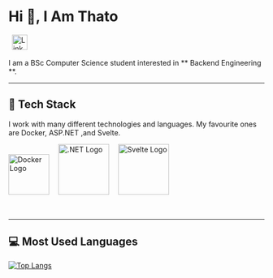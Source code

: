 
# Hi :wave:, I Am Thato

&ensp;<a href="https://www.linkedin.com/in/thato-jadezweni/"><img src="https://cdn.worldvectorlogo.com/logos/linkedin-icon-2.svg" title="Linkedin" alt="Linkedin Account" width="30"/></a> 

I am a BSc Computer Science student interested in ** Backend Engineering **.

___

## :pancakes: Tech Stack

I work with many different technologies and languages. 
My favourite ones are Docker, ASP.NET ,and Svelte.

<img src="https://cdn.worldvectorlogo.com/logos/docker.svg" title="Docker" alt="Docker Logo" width="80"/>&emsp;
<img src="https://cdn.worldvectorlogo.com/logos/dot-net-core-7.svg" title=".NET" alt=".NET Logo" width="100"/>&emsp;
<img src="https://cdn.worldvectorlogo.com/logos/svelte-1.svg" title="Svelte" alt="Svelte Logo" width="100"/>&emsp;

 <br>
 
 ---

## :computer: Most Used Languages

[![Top Langs](https://github-readme-stats.vercel.app/api/top-langs/?username=ThatoJadezweni&layout=compact&theme=tokyonight)](https://github.com/ThatoJadezweni/github-readme-stats)
